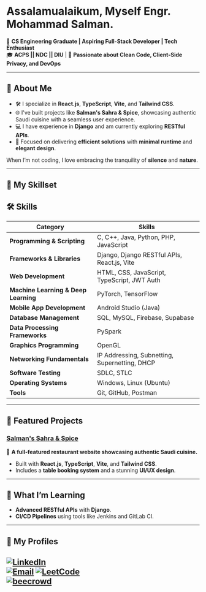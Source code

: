 # Assalamualaikum, Myself Engr. Mohammad Salman. 

🚀 **CS Engineering Graduate | Aspiring Full-Stack Developer | Tech Enthusiast**  
🎓 **ACPS || NDC || DIU** | 📍 **Passionate about Clean Code, Client-Side Privacy, and DevOps**  

---

## 🌟 **About Me**

- 🛠️ I specialize in **React.js**, **TypeScript**, **Vite**, and **Tailwind CSS**.  
- 🌐 I've built projects like **Salman's Sahra & Spice**, showcasing authentic Saudi cuisine with a seamless user experience.  
- 💻 I have experience in **Django** and am currently exploring **RESTful APIs**.  
- 🎯 Focused on delivering **efficient solutions** with **minimal runtime** and **elegant design**.  

When I’m not coding, I love embracing the tranquility of **silence** and **nature**.

---

## 💼 **My Skillset** 
## 🛠️ Skills

| **Category**                     | **Skills**                                                                                         |
|-----------------------------------|---------------------------------------------------------------------------------------------------|
| **Programming & Scripting**       | C, C++, Java, Python, PHP, JavaScript                                                             |
| **Frameworks & Libraries**        | Django, Django RESTful APIs, React.js, Vite                                                      |
| **Web Development**               | HTML, CSS, JavaScript, TypeScript, JWT Auth                                                      |
| **Machine Learning & Deep Learning** | PyTorch, TensorFlow                                                                             |
| **Mobile App Development**        | Android Studio (Java)                                                                            |
| **Database Management**           | SQL, MySQL, Firebase, Supabase                                                                   |
| **Data Processing Frameworks**    | PySpark                                                                                         |
| **Graphics Programming**          | OpenGL                                                                                          |
| **Networking Fundamentals**       | IP Addressing, Subnetting, Supernetting, DHCP                                                   |
| **Software Testing**              | SDLC, STLC                                                                                      |
| **Operating Systems**             | Windows, Linux (Ubuntu)                                                                         |
| **Tools**                         | Git, GitHub, Postman                                                                             |

---

## 🚀 **Featured Projects**  

### [Salman's Sahra & Spice](https://github.com/myselfsalman/Salman-s-Sahra-Spice)  
🌟 **A full-featured restaurant website showcasing authentic Saudi cuisine.**  
- Built with **React.js**, **TypeScript**, **Vite**, and **Tailwind CSS**.  
- Includes a **table booking system** and a stunning **UI/UX design**.  

---

## 🌱 **What I’m Learning**  
- **Advanced RESTful APIs** with **Django**.  
- **CI/CD Pipelines** using tools like Jenkins and GitLab CI.  

---

## 🤝 **My Profiles**

[![LinkedIn](https://img.shields.io/badge/-LinkedIn-0077B5?logo=linkedin&logoColor=white)](https://www.linkedin.com/in/salmancse/)  
[![Email](https://img.shields.io/badge/-Email-D14836?logo=gmail&logoColor=white)](mailto:salman.ndc1@gmail.com)
[![LeetCode](https://img.shields.io/badge/-LeetCode-FFA116?logo=leetcode&logoColor=white)](https://leetcode.com/u/engrsalman/)  
[![beecrowd](https://img.shields.io/badge/-beecrowd-20C997?logo=codeforces&logoColor=white)](https://judge.beecrowd.com/en/profile/490697) 
---

